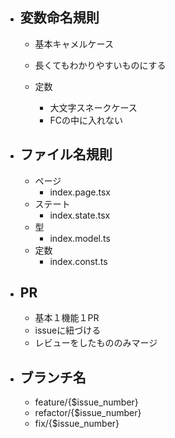 - ## 変数命名規則
  - 基本キャメルケース
  - 長くてもわかりやすいものにする

  - 定数
    -  大文字スネークケース
    -  FCの中に入れない
 
- ## ファイル名規則
  - ページ
    - index.page.tsx
  - ステート
    - index.state.tsx   
  - 型
    - index.model.ts
  - 定数
    - index.const.ts   

- ## PR
  - 基本１機能１PR
  - issueに紐づける
  - レビューをしたもののみマージ

- ## ブランチ名
  - feature/{$issue_number}
  - refactor/{$issue_number}
  - fix/{$issue_number}
